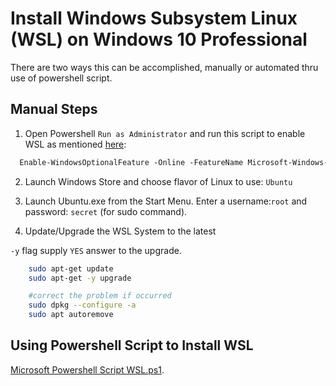 # Install Windows Subsystem Linux (WSL) on Windows 10 Professional

There are two ways this can be accomplished, manually or automated thru use of powershell script.

## Manual Steps

1. Open Powershell `Run as Administrator` and run this script to enable WSL as mentioned [here](https://aka.ms/wslinstall):

```ps
  Enable-WindowsOptionalFeature -Online -FeatureName Microsoft-Windows-Subsystem-Linux
```

2. Launch Windows Store and choose flavor of Linux to use: `Ubuntu`

3. Launch Ubuntu.exe from the Start Menu. Enter a username:`root` and password: `secret` (for sudo command).

4. Update/Upgrade the WSL System to the latest

`-y` flag supply `YES` answer to the upgrade.

```bash
    sudo apt-get update 
    sudo apt-get -y upgrade

    #correct the problem if occurred
    sudo dpkg --configure -a
    sudo apt autoremove
```

## Using Powershell Script to Install WSL

[Microsoft Powershell Script WSL.ps1](https://github.com/Microsoft/windows-dev-box-setup-scripts/blob/master/scripts/WSL.ps1).
